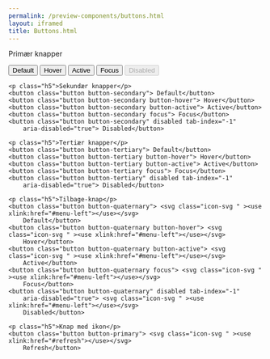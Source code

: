 ```yaml
--- 
permalink: /preview-components/buttons.html
layout: iframed 
title: Buttons.html
---
```

<div class="container">
    <p class="h5">Primær knapper</p>
    <button class="button button-primary"> Default</button>
    <button class="button button-primary button-hover"> Hover</button>
    <button class="button button-primary button-active"> Active</button>
    <button class="button button-primary focus"> Focus</button>
    <button class="button button-primary" disabled tab-index="-1"
        aria-disabled="true"> Disabled</button>

    <p class="h5">Sekundær knapper</p>
    <button class="button button-secondary"> Default</button>
    <button class="button button-secondary button-hover"> Hover</button>
    <button class="button button-secondary button-active"> Active</button>
    <button class="button button-secondary focus"> Focus</button>
    <button class="button button-secondary" disabled tab-index="-1"
        aria-disabled="true"> Disabled</button>

    <p class="h5">Tertiær knapper</p>
    <button class="button button-tertiary"> Default</button>
    <button class="button button-tertiary button-hover"> Hover</button>
    <button class="button button-tertiary button-active"> Active</button>
    <button class="button button-tertiary focus"> Focus</button>
    <button class="button button-tertiary" disabled tab-index="-1"
        aria-disabled="true"> Disabled</button>

    <p class="h5">Tilbage-knap</p>
    <button class="button button-quaternary"> <svg class="icon-svg " ><use xlink:href="#menu-left"></use></svg>
        Default</button>
    <button class="button button-quaternary button-hover"> <svg class="icon-svg " ><use xlink:href="#menu-left"></use></svg>
        Hover</button>
    <button class="button button-quaternary button-active"> <svg class="icon-svg " ><use xlink:href="#menu-left"></use></svg>
        Active</button>
    <button class="button button-quaternary focus"> <svg class="icon-svg " ><use xlink:href="#menu-left"></use></svg>
        Focus</button>
    <button class="button button-quaternary" disabled tab-index="-1"
        aria-disabled="true"> <svg class="icon-svg " ><use xlink:href="#menu-left"></use></svg>
        Disabled</button>

    <p class="h5">Knap med ikon</p>
    <button class="button button-primary"> <svg class="icon-svg " ><use xlink:href="#refresh"></use></svg>
        Refresh</button>
</div>